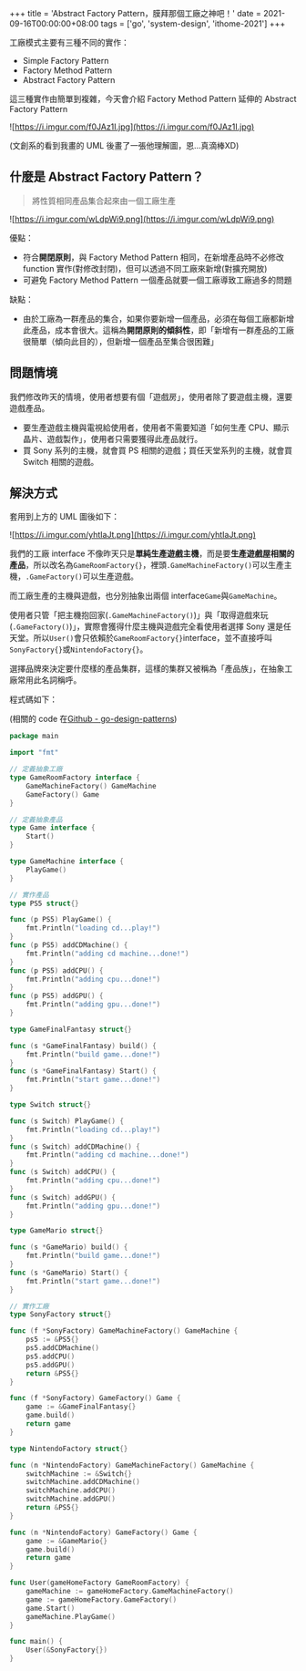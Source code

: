 +++
title = 'Abstract Factory Pattern，膜拜那個工廠之神吧！'
date = 2021-09-16T00:00:00+08:00
tags = ['go', 'system-design', 'ithome-2021']
+++

工廠模式主要有三種不同的實作：

- Simple Factory Pattern
- Factory Method Pattern
- Abstract Factory Pattern

這三種實作由簡單到複雜，今天會介紹 Factory Method Pattern 延伸的 Abstract Factory Pattern

![https://i.imgur.com/f0JAz1I.jpg](https://i.imgur.com/f0JAz1I.jpg)

(文創系的看到我畫的 UML 後畫了一張他理解圖，恩…真滴棒XD)

## 什麼是 Abstract Factory Pattern？

> 將性質相同產品集合起來由一個工廠生產
> 

![https://i.imgur.com/wLdpWi9.png](https://i.imgur.com/wLdpWi9.png)

優點：

- 符合**開閉原則**，與 Factory Method Pattern 相同，在新增產品時不必修改 function 實作(對修改封閉)，但可以透過不同工廠來新增(對擴充開放)
- 可避免 Factory Method Pattern 一個產品就要一個工廠導致工廠過多的問題

缺點：

- 由於工廠為一群產品的集合，如果你要新增一個產品，必須在每個工廠都新增此產品，成本會很大。這稱為**開閉原則的傾斜性**，即「新增有一群產品的工廠很簡單（傾向此目的），但新增一個產品至集合很困難」

## 問題情境

我們修改昨天的情境，使用者想要有個「遊戲房」，使用者除了要遊戲主機，還要遊戲產品。

- 要生產遊戲主機與電視給使用者，使用者不需要知道「如何生產 CPU、顯示晶片、遊戲製作」，使用者只需要獲得此產品就行。
- 買 Sony 系列的主機，就會買 PS 相關的遊戲；買任天堂系列的主機，就會買 Switch 相關的遊戲。

## 解決方式

套用到上方的 UML 圖後如下：

![https://i.imgur.com/yhtIaJt.png](https://i.imgur.com/yhtIaJt.png)

我們的工廠 interface
不像昨天只是**單純生產遊戲主機**，而是要**生產遊戲屋相關的產品**，所以改名為`GameRoomFactory{}`，裡頭`.GameMachineFactory()`可以生產主機，`.GameFactory()`可以生產遊戲。

而工廠生產的主機與遊戲，也分別抽象出兩個 interface`Game`與`GameMachine`。

使用者只管「把主機抱回家(`.GameMachineFactory()`)」與「取得遊戲來玩(`.GameFactory()`)」，實際會獲得什麼主機與遊戲完全看使用者選擇 Sony
還是任天堂。所以`User()`會只依賴於`GameRoomFactory{}`interface，並不直接呼叫`SonyFactory{}`或`NintendoFactory{}`。

選擇品牌來決定要什麼樣的產品集群，這樣的集群又被稱為「產品族」，在抽象工廠常用此名詞稱呼。

程式碼如下：

(相關的 code 在[Github - go-design-patterns](https://github.com/superj80820/go-design-patterns))

```go
package main

import "fmt"

// 定義抽象工廠
type GameRoomFactory interface {
	GameMachineFactory() GameMachine
	GameFactory() Game
}

// 定義抽象產品
type Game interface {
	Start()
}

type GameMachine interface {
	PlayGame()
}

// 實作產品
type PS5 struct{}

func (p PS5) PlayGame() {
	fmt.Println("loading cd...play!")
}
func (p PS5) addCDMachine() {
	fmt.Println("adding cd machine...done!")
}
func (p PS5) addCPU() {
	fmt.Println("adding cpu...done!")
}
func (p PS5) addGPU() {
	fmt.Println("adding gpu...done!")
}

type GameFinalFantasy struct{}

func (s *GameFinalFantasy) build() {
	fmt.Println("build game...done!")
}
func (s *GameFinalFantasy) Start() {
	fmt.Println("start game...done!")
}

type Switch struct{}

func (s Switch) PlayGame() {
	fmt.Println("loading cd...play!")
}
func (s Switch) addCDMachine() {
	fmt.Println("adding cd machine...done!")
}
func (s Switch) addCPU() {
	fmt.Println("adding cpu...done!")
}
func (s Switch) addGPU() {
	fmt.Println("adding gpu...done!")
}

type GameMario struct{}

func (s *GameMario) build() {
	fmt.Println("build game...done!")
}
func (s *GameMario) Start() {
	fmt.Println("start game...done!")
}

// 實作工廠
type SonyFactory struct{}

func (f *SonyFactory) GameMachineFactory() GameMachine {
	ps5 := &PS5{}
	ps5.addCDMachine()
	ps5.addCPU()
	ps5.addGPU()
	return &PS5{}
}

func (f *SonyFactory) GameFactory() Game {
	game := &GameFinalFantasy{}
	game.build()
	return game
}

type NintendoFactory struct{}

func (n *NintendoFactory) GameMachineFactory() GameMachine {
	switchMachine := &Switch{}
	switchMachine.addCDMachine()
	switchMachine.addCPU()
	switchMachine.addGPU()
	return &PS5{}
}

func (n *NintendoFactory) GameFactory() Game {
	game := &GameMario{}
	game.build()
	return game
}

func User(gameHomeFactory GameRoomFactory) {
	gameMachine := gameHomeFactory.GameMachineFactory()
	game := gameHomeFactory.GameFactory()
	game.Start()
	gameMachine.PlayGame()
}

func main() {
	User(&SonyFactory{})
}
```